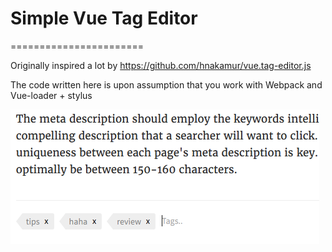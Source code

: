 # Simple Vue Tag Editor
=======================

Originally inspired a lot by https://github.com/hnakamur/vue.tag-editor.js

The code written here is upon assumption that you work with Webpack and Vue-loader + stylus

![Screenshot](https://github.com/dewey92/vue-tag/blob/master/ps-vue-tag.png)
